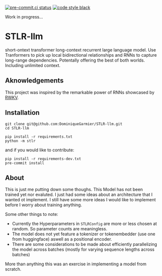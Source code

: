 [![pre-commit.ci status](https://results.pre-commit.ci/badge/github/DominiqueGarmier/STLR-llm/main.svg)](https://results.pre-commit.ci/latest/github/DominiqueGarmier/STLR-llm/main) [![code style black](https://img.shields.io/badge/code%20style-black-000000.svg)](https://github.com/psf/black)

Work in progress...

# STLR-llm

short-ontext transformer long-context recurrent large language model. Use Tranformers to pick up local bidirectional relationships and RNNs to capture long-range dependencies. Potentally offering the best of both worlds. Including unlimited context.

## Aknowledgements

This project was inspired by the remarkable power of RNNs showcased by [RWKV](https://github.com/BlinkDL/RWKV-LM).

## Installation

```
git clone git@github.com:DominiqueGarmier/STLR-llm.git
cd STLR-llm

pip install -r requirements.txt
python -m stlr
```

and if you would like to contribute:

```
pip install -r requirements-dev.txt
pre-commit install
```

## About

This is just me putting down some thoughs. This Model has not been trained yet nor evaluted. I just had some ideas about an architecture that I wanted ot implement. I still have some more ideas I would like to implement before I worry about training anything.

Some other things to note:

- Currently the Hyperparameters in `STLRConfig` are more or less chosen at random. So parameter counts are meaningless.
- The model does not yet feature a tokenizer or tokenembedder (use one from huggingface) aswell as a positional encoder.
- There are some considerations to be made about efficiently parallelizing the model across batches (mostly for varying sequence lengths across batches)

More than anything this was an exercise in implementing a model from scratch.
